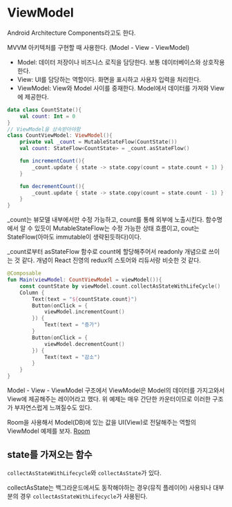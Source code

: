 # ViewModel

Android Architecture Components라고도 한다.

MVVM 아키텍처를 구현할 때 사용한다.
(Model - View - ViewModel)

* Model: 데이터 저장이나 비즈니스 로직을 담당한다. 보통 데이터베이스와 상호작용한다.
* View: UI를 담당하는 역할이다. 화면을 표시하고 사용자 입력을 처리한다.
* ViewModel: View와 Model 사이를 중재한다. Model에서 데이터를 가져와 View에 제공한다.

```kotlin
data class CountState(){
	val count: Int = 0
}
// ViewModel을 상속받아야함
class CountViewModel: ViewModel(){
	private val _count = MutableStateFlow(CountState())
	val count: StateFlow<CountState> = _count.asStateFlow()

	fun incrementCount(){
		_count.update { state -> state.copy(count = state.count + 1) }
	}

	fun decrementCount(){
		_count.update { state -> state.copy(count = state.count - 1) }
	}
}
```

\_count는 뷰모델 내부에서만 수정 가능하고, count를 통해 외부에 노출시킨다.
함수명에서 알 수 있듯이 MutableStateFlow는 수정 가능한 상태 흐름이고, cout는 StateFlow(아마도 immutable이 생략된듯하다)이다.

\_count로부터 asStateFlow 함수로 count에 할당해주어서 readonly 개념으로 쓰이는 것 같다.
개념이 React 진영의 redux의 스토어와 리듀서랑 비슷한 것 같다.


```kotlin
@Composable
fun Main(viewModel: CountViewModel = viewModel()){
	const countState by viewModel.count.collectAsStateWithLifeCycle()
	Column {
		Text(text = "${countState.count}")
		Button(onClick = {
			viewModel.incrementCount()
		}) {
			Text(text = "증가")
		}
		Button(onClick = {
			viewModel.decrementCount()
		}) {
			Text(text = "감소")
		}
	}
}
```

Model - View - ViewModel 구조에서 ViewModel은 Model의 데이터를 가지고와서 View에 제공해주는 레이어라고 했다. 위 예제는 매우 간단한 카운터이므로 이러한 구조가 부자연스럽게 느껴질수도 있다.

Room을 사용해서 Model(DB)에 있는 값을 UI(View)로 전달해주는 역할의 ViewModel 예제를 보자.
[Room](Android/Room/Room.md)
## state를 가져오는 함수

`collectAsStateWithLifecycle`와 `collectAsState`가 있다.

collectAsState는 백그라운드에서도 동작해야하는 경우(뮤직 플레이어) 사용되나 대부분의 경우 `collectAsStateWithLifecycle`가 사용된다.

